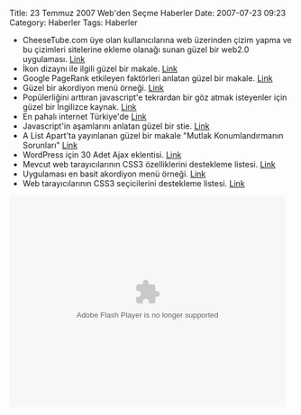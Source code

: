 Title: 23 Temmuz 2007 Web&#039;den Seçme Haberler
Date: 2007-07-23 09:23
Category: Haberler
Tags: Haberler

-   CheeseTube.com üye olan kullanıcılarına web üzerinden çizim yapma ve
    bu çizimleri sitelerine ekleme olanağı sunan güzel bir web2.0
    uygulaması. [Link][]
-   İkon dizaynı ile ilgili güzel bir makale. [Link][1]
-   Google PageRank etkileyen faktörleri anlatan güzel bir makale.
    [Link][2]
-   Güzel bir akordiyon menü örneği. [Link][3]
-   Popülerliğini arttıran javascript'e tekrardan bir göz atmak
    isteyenler için güzel bir İngilizce kaynak. [Link][4]
-   En pahalı internet Türkiye'de [Link][5]
-   Javascript'in aşamlarını anlatan güzel bir stie. [Link][6]
-   A List Apart'ta yayınlanan güzel bir makale "Mutlak Konumlandırmanın
    Sorunları" [Link][7]
-   WordPress için 30 Adet Ajax eklentisi. [Link][8]
-   Mevcut web tarayıcılarının CSS3 özelliklerini destekleme listesi.
    [Link][9]
-   Uygulaması en basit akordiyon menü örneği. [Link][10]
-   Web tarayıcılarının CSS3 seçicilerini destekleme listesi. [Link][11]

<object width="490" height="375">
<param name="movie" value="http://www.cheesetube.com/ui/view.swf"></param><param name="flashvars" value="id=27&amp;v=360077827"></param><embed src="http://www.cheesetube.com/ui/view.swf" type="application/x-shockwave-flash" width="490" height="375" flashvars="id=27&amp;v=360077827"></embed></object>

</p>

  [Link]: http://www.cheesetube.com "http://www.cheesetube.com"
  [1]: http://mezzoblue.com/archives/2007/07/11/icon_design/ "Link"
  [2]: http://sametatdag.blogspot.com/2007/06/google-page-ranki-olumlu-etkileyen.html
    "Link"
  [3]: http://stickmanlabs.com/accordion/ "Link"
  [4]: http://developer.mozilla.org/en/docs/A_re-introduction_to_JavaScript
    "Link"
  [5]: http://www.ntvmsnbc.com/news/414369.asp "En pahalı internet"
  [6]: http://www.neilmix.com/narrativejs/doc/overview.html
    "Javascript'in aşamları"
  [7]: http://alistapart.com/articles/conflictingabsolutepositions
    "Mutlak Konumlandırma Sorunları"
  [8]: http://mashable.com/2007/07/20/ajax-wordpress/
    "30 Ajax eklentisi"
  [9]: http://westciv.com/iphonetests/ "Link"
  [10]: http://www.dezinerfolio.com/2007/07/19/simple-javascript-accordions/
    "akordiyon menü"
  [11]: http://www.css3.info/modules/selector-compat "Link"
